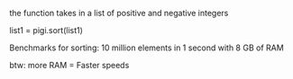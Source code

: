 the function takes in a list of positive and negative integers


list1 = pigi.sort(list1) 

Benchmarks for sorting:
10 million elements in 1 second with 8 GB of RAM 

btw: more RAM = Faster speeds